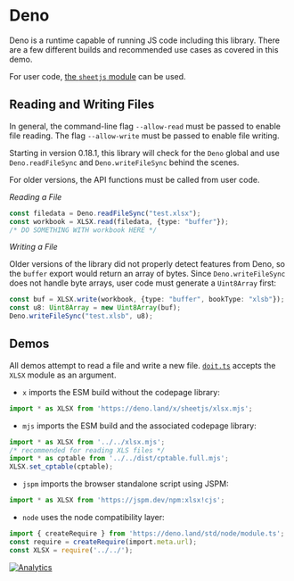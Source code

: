 # Deno

Deno is a runtime capable of running JS code including this library.  There are
a few different builds and recommended use cases as covered in this demo.

For user code, [the `sheetjs` module](https://deno.land/x/sheetjs) can be used.

## Reading and Writing Files

In general, the command-line flag `--allow-read` must be passed to enable file
reading.  The flag `--allow-write` must be passed to enable file writing.

Starting in version 0.18.1, this library will check for the `Deno` global and
use `Deno.readFileSync` and `Deno.writeFileSync` behind the scenes.

For older versions, the API functions must be called from user code.

_Reading a File_

```ts
const filedata = Deno.readFileSync("test.xlsx");
const workbook = XLSX.read(filedata, {type: "buffer"});
/* DO SOMETHING WITH workbook HERE */
```

_Writing a File_

Older versions of the library did not properly detect features from Deno, so the
`buffer` export would return an array of bytes.  Since `Deno.writeFileSync` does
not handle byte arrays, user code must generate a `Uint8Array` first:

```ts
const buf = XLSX.write(workbook, {type: "buffer", bookType: "xlsb"});
const u8: Uint8Array = new Uint8Array(buf);
Deno.writeFileSync("test.xlsb", u8);
```

## Demos

All demos attempt to read a file and write a new file.  [`doit.ts`](./doit.ts)
accepts the `XLSX` module as an argument.

- `x` imports the ESM build without the codepage library:

```ts
import * as XLSX from 'https://deno.land/x/sheetjs/xlsx.mjs';
```

- `mjs` imports the ESM build and the associated codepage library:

```ts
import * as XLSX from '../../xlsx.mjs';
/* recommended for reading XLS files */
import * as cptable from '../../dist/cptable.full.mjs';
XLSX.set_cptable(cptable);
```

- `jspm` imports the browser standalone script using JSPM:

```ts
import * as XLSX from 'https://jspm.dev/npm:xlsx!cjs';
```

- `node` uses the node compatibility layer:

```ts
import { createRequire } from 'https://deno.land/std/node/module.ts';
const require = createRequire(import.meta.url);
const XLSX = require('../../');
```



[![Analytics](https://ga-beacon.appspot.com/UA-36810333-1/SheetJS/js-xlsx?pixel)](https://github.com/SheetJS/js-xlsx)
